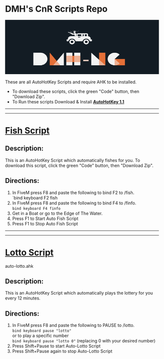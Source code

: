 # DMH's CnR Scripts Repo
![DMH](https://github.com/2zla/CnR-Fish-Script/blob/main/DMH-small.png?raw=true "DMH")

These are all AutoHotKey Scripts and require AHK to be installed.
 * To download these scripts, click the green "Code" button, then "Download Zip".
 * To Run these scripts Download & Install [**AutoHotKey 1.1**](https://www.autohotkey.com/download/ahk-install.exe)

***
***

# [Fish Script](/fish-script.ahk)
## Description:
This is an AutoHotKey Script which automatically fishes for you. To download this script, click the green "Code" button, then "Download Zip".

## Directions:
1. In FiveM press F8 and paste the following to bind F2 to /fish.  
   `bind keyboard F2 fish
2. In FiveM press F8 and paste the following to bind F4 to /finfo.  
   `bind keyboard F4 finfo`
3. Get in a Boat or go to the Edge of The Water.
4. Press F1 to Start Auto Fish Script
5. Press F1 to Stop Auto Fish Script


***
***

# [Lotto Script](/auto-lotto.ahk)
auto-lotto.ahk
## Description:
This is an AutoHotKey Script which automatically plays the lottery for you every 12 minutes.

## Directions:
1. In FiveM press F8 and paste the following to PAUSE to /lotto.  
   `bind keyboard pause "lotto"`  
   or to play a specific number  
   `bind keyboard pause "lotto 0"` (replacing 0 with your desired number)  
2. Press Shift+Pause to start Auto-Lotto Script
3. Press Shift+Pause again to stop Auto-Lotto Script




